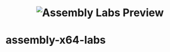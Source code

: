 <h1 align="center">
  <img src="https://cdn.imgpile.com/f/zsSyh4E_xl.jpg" align="top" alt="Assembly Labs Preview">
</h1>

# assembly-x64-labs
